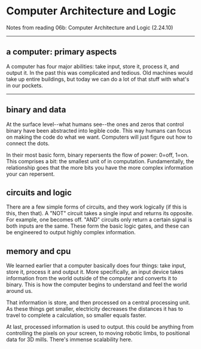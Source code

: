 # Computer Architecture and Logic

Notes from reading 06b: Computer Architecture and Logic (2.24.10)

----

## a computer: primary aspects

A computer has four major abilities: take input, store it, process it, and output it. In the past this was complicated and tedious. Old machines would take up entire buildings, but today we can do a lot of that stuff with what's in our pockets.

----

## binary and data

At the surface level--what humans see--the ones and zeros that control binary have been abstracted into legible code. This way humans can focus on making the code do what we want. Computers will just figure out how to connect the dots.

In their most basic form, binary repersents the flow of power: 0=off, 1=on. This comprises a bit: the smallest unit of in computation. Fundamentally, the relationship goes that the more bits you have the more complex information your can repersent.

## circuits and logic

There are a few simple forms of circuits, and they work logically (if this is this, then that). A "NOT" circuit takes a single input and returns its opposite. For example, one becomes off. "AND" circuits only return a certain signal is both inputs are the same. These form the basic logic gates, and these can be engineered to output highly complex information.

## memory and cpu

We learned earlier that a computer basically does four things: take input, store it, process it and output it. More specifically, an input device takes information from the world outside of the computer and converts it to binary. This is how the computer begins to understand and feel the world around us.

That information is store, and then processed on a central processing unit. As these things get smaller, electricity decreases the distances it has to travel to complete a calculation, so smaller equals faster.

At last, processed information is used to output. this could be anything from controlling the pixels on your screen, to moving robotic limbs, to positional data for 3D mills. There's immense scalability here.